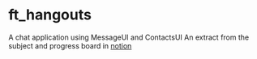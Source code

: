 # ft_hangouts
A chat application using MessageUI and ContactsUI
An extract from the subject and progress board in [notion](https://www.notion.so/ft_hangouts-a16e2c894e2847b6b2287818a60d05ab?pvs=4)
